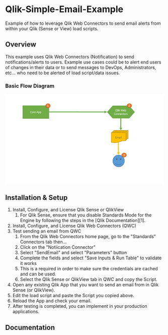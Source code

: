 # Qlik-Simple-Email-Example
Example of how to leverage Qlik Web Connectors to send email alerts from within your Qlik (Sense or View) load scripts.

## Overview
This example uses Qlik Web Connectors (Notification) to send notifications/alerts to users. Example use cases could be to alert end users of changes in their data or to send messages to DevOps, Administrators, etc... who need to be alerted of load script/data issues.

### Basic Flow Diagram
![Alt](/images/SimpleEmailBasicFlow.png "Qlik Email Notification Basic Flow")


## Installation & Setup
<ol>
<li> Install, Configure, and License Qlik Sense or QlikView
<ol>
<li> For Qlik Sense, ensure that you disable Standards Mode for the Engine by following the steps in the [Qlik Documentation][1].
</ol>
<li> Install, Configure, and License Qlik Web Connectors (QWC)
<li> Test sending an email from QWC
<ol>
<li> From the Qlik Web Connectors home page, go to the "Standards" Connectors tab then...
<li> Click on the "Notiication Connector"
<li> Select "SendEmail" and select "Parameters" button
<li> Complete the fields and select "Save Inputs & Run Table" to validate it works
<li> This is a required in order to make sure the credentials are cached and can be used.
<li> Select the Qlik Sense or QlikView tab in QWC and copy the Script.
</ol>
<li> Open any existing Qlik App that you want to send an email from in Qlik Sense (or QlikView).
<li> Edit the load script and paste the Script you copied above.
<li> Reload the App and check your email.
<li> After testing is completed, you can implement in your production applications.
</ol>

## Documentation




[1]: http://help.qlik.com/en-US/sense/Subsystems/Hub/Content/LoadData/disable-standard-mode.htm "Disable Standards Mode"